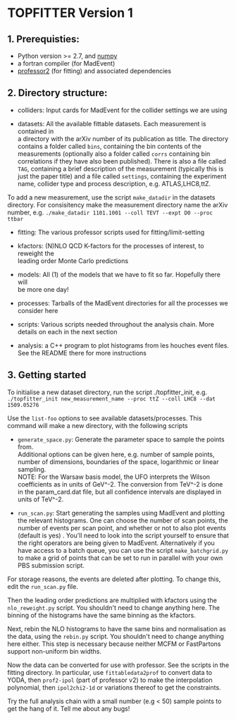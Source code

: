 # TOPFITTER Version 1

## 1. Prerequisties:

   * Python version >= 2.7, and [numpy](http://www.numpy.org/)
   * a fortran compiler (for MadEvent)
   * [professor2](https://professor.hepforge.org/) (for fitting) and associated dependencies
   
## 2. Directory structure:

   * colliders: Input cards for MadEvent for the collider settings we are using

   * datasets: All the available fittable datasets. Each measurement is contained in  
               a directory with the arXiv number of its publication as title. The 
               directory contains a folder called `bins`, containing the bin contents
               of the measurements (optionally also  a folder called `corrs` containing 
               bin correlations if they have also been published).  There is also a file 
               called `TAG`, containing a brief description of the measurement 
               (typically this is just the paper title) and a file called `settings`,
	            containing the experiment name, collider type and process description, 
	            e.g. ATLAS,LHC8,ttZ.

To add a new measurement, use the script `make_datadir` in the datasets
directory. For consisitency make the measurement directory name the arXiv
number, e.g.
`./make_datadir 1101.1001 --coll TEVT --expt D0 --proc ttbar`

   * fitting: The various professor scripts used for fitting/limit-setting

   * kfactors: (N)NLO QCD K-factors for the processes of interest, to reweight the  
               leading order Monte Carlo predictions

   * models: All (1) of the models that we have to fit so far. Hopefully there will  
             be more one day!

   * processes: Tarballs of the MadEvent directories for all the processes we
     		consider here

   * scripts: Various scripts needed throughout the analysis chain. More details on
     	      each in the next section

   * analysis: a C++ program to plot histograms from les houches event files.
     	       See the README there for more instructions

## 3. Getting started

To initialise a new dataset directory, run the script ./topfitter\_init, e.g.
   `./topfitter_init new_measurement_name --proc ttZ --coll LHC8 --dat 1509.05276`

Use the `list-foo` options to see available datasets/processes. This command will
make a new directory, with the following scripts

* `generate_space.py`: Generate the parameter space to sample the points from.  
		       Additional options can be given here, e.g. number of
                       sample points, number of dimensions, boundaries of the
                       space, logarithmic or linear sampling.  
		       NOTE: For the Warsaw basis model, the UFO interprets the
		       Wilson coefficients as in units of GeV^-2. The conversion from
		       TeV^-2 is done in the param_card.dat file, but all confidence 
		       intervals are displayed in units of TeV^-2.

* `run_scan.py`: Start generating the samples using MadEvent and plotting the relevant
                histograms. One can choose the number of scan points, the number of 
                events per scan point, and whether or not to also plot events 
                (default is yes) . You'll need to look into the script yourself to 
                ensure that the right operators are being given to MadEvent.
                Alternatively if you have access to a batch queue, you can use the
                script `make_batchgrid.py` to make a grid of points that can be set
                to run in parallel with your own PBS submission script.



For storage reasons, the events are deleted after plotting. To change this, edit the
`run_scan.py` file.

Then the leading order predictions are multiplied with kfactors using the `nlo_reweight.py`
script. You shouldn't need to change anything here. The binning of the histograms
have the same binning as the kfactors. 

Next, rebin the NLO histograms to have the same bins and normalisation
as the data, using the `rebin.py` script. You shouldn't need to change anything here either. 
This step is necessary because neither MCFM or FastPartons support non-uniform bin widths.

Now the data can be converted for use with professor. See the scripts in the fitting
directory. In particular, use `fittabledata2prof` to convert data to YODA, then
`prof2-ipol` (part of professor v2) to make the interpolation polynomial, then
`ipol2chi2-1d` or variations thereof to get the constraints. 

Try the full analysis chain with a small number (e.g < 50) sample points to get the
hang of it. Tell me about any bugs!
